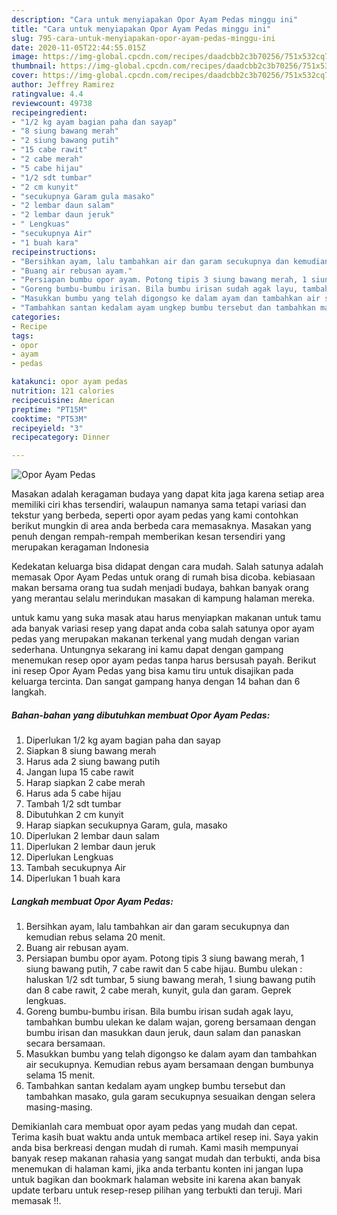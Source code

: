 ```yaml
---
description: "Cara untuk menyiapakan Opor Ayam Pedas minggu ini"
title: "Cara untuk menyiapakan Opor Ayam Pedas minggu ini"
slug: 795-cara-untuk-menyiapakan-opor-ayam-pedas-minggu-ini
date: 2020-11-05T22:44:55.015Z
image: https://img-global.cpcdn.com/recipes/daadcbb2c3b70256/751x532cq70/opor-ayam-pedas-foto-resep-utama.jpg
thumbnail: https://img-global.cpcdn.com/recipes/daadcbb2c3b70256/751x532cq70/opor-ayam-pedas-foto-resep-utama.jpg
cover: https://img-global.cpcdn.com/recipes/daadcbb2c3b70256/751x532cq70/opor-ayam-pedas-foto-resep-utama.jpg
author: Jeffrey Ramirez
ratingvalue: 4.4
reviewcount: 49738
recipeingredient:
- "1/2 kg ayam bagian paha dan sayap"
- "8 siung bawang merah"
- "2 siung bawang putih"
- "15 cabe rawit"
- "2 cabe merah"
- "5 cabe hijau"
- "1/2 sdt tumbar"
- "2 cm kunyit"
- "secukupnya Garam gula masako"
- "2 lembar daun salam"
- "2 lembar daun jeruk"
- " Lengkuas"
- "secukupnya Air"
- "1 buah kara"
recipeinstructions:
- "Bersihkan ayam, lalu tambahkan air dan garam secukupnya dan kemudian rebus selama 20 menit."
- "Buang air rebusan ayam."
- "Persiapan bumbu opor ayam. Potong tipis 3 siung bawang merah, 1 siung bawang putih, 7 cabe rawit dan 5 cabe hijau. Bumbu ulekan : haluskan 1/2 sdt tumbar, 5 siung bawang merah, 1 siung bawang putih dan 8 cabe rawit, 2 cabe merah, kunyit, gula dan garam. Geprek lengkuas."
- "Goreng bumbu-bumbu irisan. Bila bumbu irisan sudah agak layu, tambahkan bumbu ulekan ke dalam wajan, goreng bersamaan dengan bumbu irisan dan masukkan daun jeruk, daun salam dan panaskan secara bersamaan."
- "Masukkan bumbu yang telah digongso ke dalam ayam dan tambahkan air secukupnya. Kemudian rebus ayam bersamaan dengan bumbunya selama 15 menit."
- "Tambahkan santan kedalam ayam ungkep bumbu tersebut dan tambahkan masako, gula garam secukupnya sesuaikan dengan selera masing-masing."
categories:
- Recipe
tags:
- opor
- ayam
- pedas

katakunci: opor ayam pedas 
nutrition: 121 calories
recipecuisine: American
preptime: "PT15M"
cooktime: "PT53M"
recipeyield: "3"
recipecategory: Dinner

---
```



![Opor Ayam Pedas](https://img-global.cpcdn.com/recipes/daadcbb2c3b70256/751x532cq70/opor-ayam-pedas-foto-resep-utama.jpg)

Masakan adalah keragaman budaya yang dapat kita jaga karena setiap area memiliki ciri khas tersendiri, walaupun namanya sama tetapi variasi dan tekstur yang berbeda, seperti opor ayam pedas yang kami contohkan berikut mungkin di area anda berbeda cara memasaknya. Masakan yang penuh dengan rempah-rempah memberikan kesan tersendiri yang merupakan keragaman Indonesia

Kedekatan keluarga bisa didapat dengan cara mudah. Salah satunya adalah memasak Opor Ayam Pedas untuk orang di rumah bisa dicoba. kebiasaan makan bersama orang tua sudah menjadi budaya, bahkan banyak orang yang merantau selalu merindukan masakan di kampung halaman mereka.



untuk kamu yang suka masak atau harus menyiapkan makanan untuk tamu ada banyak variasi resep yang dapat anda coba salah satunya opor ayam pedas yang merupakan makanan terkenal yang mudah dengan varian sederhana. Untungnya sekarang ini kamu dapat dengan gampang menemukan resep opor ayam pedas tanpa harus bersusah payah.
Berikut ini resep Opor Ayam Pedas yang bisa kamu tiru untuk disajikan pada keluarga tercinta. Dan sangat gampang hanya dengan 14 bahan dan 6 langkah.


<!--inarticleads1-->

##### Bahan-bahan yang dibutuhkan membuat Opor Ayam Pedas:

1. Diperlukan 1/2 kg ayam bagian paha dan sayap
1. Siapkan 8 siung bawang merah
1. Harus ada 2 siung bawang putih
1. Jangan lupa 15 cabe rawit
1. Harap siapkan 2 cabe merah
1. Harus ada 5 cabe hijau
1. Tambah 1/2 sdt tumbar
1. Dibutuhkan 2 cm kunyit
1. Harap siapkan secukupnya Garam, gula, masako
1. Diperlukan 2 lembar daun salam
1. Diperlukan 2 lembar daun jeruk
1. Diperlukan  Lengkuas
1. Tambah secukupnya Air
1. Diperlukan 1 buah kara




<!--inarticleads2-->

##### Langkah membuat  Opor Ayam Pedas:

1. Bersihkan ayam, lalu tambahkan air dan garam secukupnya dan kemudian rebus selama 20 menit.
1. Buang air rebusan ayam.
1. Persiapan bumbu opor ayam. Potong tipis 3 siung bawang merah, 1 siung bawang putih, 7 cabe rawit dan 5 cabe hijau. Bumbu ulekan : haluskan 1/2 sdt tumbar, 5 siung bawang merah, 1 siung bawang putih dan 8 cabe rawit, 2 cabe merah, kunyit, gula dan garam. Geprek lengkuas.
1. Goreng bumbu-bumbu irisan. Bila bumbu irisan sudah agak layu, tambahkan bumbu ulekan ke dalam wajan, goreng bersamaan dengan bumbu irisan dan masukkan daun jeruk, daun salam dan panaskan secara bersamaan.
1. Masukkan bumbu yang telah digongso ke dalam ayam dan tambahkan air secukupnya. Kemudian rebus ayam bersamaan dengan bumbunya selama 15 menit.
1. Tambahkan santan kedalam ayam ungkep bumbu tersebut dan tambahkan masako, gula garam secukupnya sesuaikan dengan selera masing-masing.




Demikianlah cara membuat opor ayam pedas yang mudah dan cepat. Terima kasih buat waktu anda untuk membaca artikel resep ini. Saya yakin anda bisa berkreasi dengan mudah di rumah. Kami masih mempunyai banyak resep makanan rahasia yang sangat mudah dan terbukti, anda bisa menemukan di halaman kami, jika anda terbantu konten ini jangan lupa untuk bagikan dan bookmark halaman website ini karena akan banyak update terbaru untuk resep-resep pilihan yang terbukti dan teruji. Mari memasak !!. 
